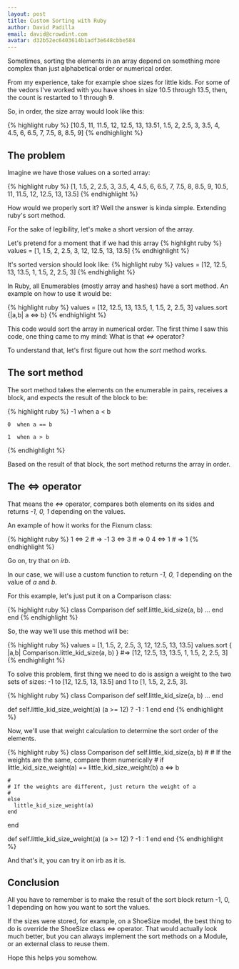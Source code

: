 ```yaml
---
layout: post
title: Custom Sorting with Ruby
author: David Padilla
email: david@crowdint.com
avatar: d32b52ec6403614b1adf3e648cbbe584
---
```


Sometimes, sorting the elements in an array depend on something more
complex than just alphabetical order or numerical order.

From my experience, take for example shoe sizes for little kids.
For some of the vedors I've worked with you have shoes in size 10.5
through 13.5, then, the count is restarted to 1 through 9.

So, in order, the size array would look like this:

{% highlight ruby %}
[10.5, 11, 11.5, 12, 12.5, 13, 13.51, 1.5, 2, 2.5, 3, 3.5, 4, 4.5, 6, 6.5, 7, 7.5, 8, 8.5, 9]
{% endhighlight %}

## The problem

Imagine we have those values on a sorted array:

{% highlight ruby %}
[1, 1.5, 2, 2.5, 3, 3.5, 4, 4.5, 6, 6.5, 7, 7.5, 8, 8.5, 9, 10.5, 11,
11.5, 12, 12.5, 13, 13.5]
{% endhighlight %}

How would we properly sort it? Well the answer is kinda simple. Extending ruby's sort
method.

For the sake of legibility, let's make a short version of the array.

Let's pretend for a moment that if we had this array
{% highlight ruby %}
  values = [1, 1.5, 2, 2.5, 3, 12, 12.5, 13, 13.5]
{% endhighlight %}

It's sorted version should look like:
{% highlight ruby %}
  values = [12, 12.5, 13, 13.5, 1, 1.5, 2, 2.5, 3]
{% endhighlight %}

In Ruby, all Enumerables (mostly array and hashes) have a sort method.
An example on how to use it would be:

{% highlight ruby %}
  values = [12, 12.5, 13, 13.5, 1, 1.5, 2, 2.5, 3]
  values.sort {|a,b| a <=> b}
{% endhighlight %}

This code would sort the array in numerical order. The first thime I saw
this code, one thing came to my mind: What is that *<=>* operator?

To understand that, let's first figure out how the *sort* method works.

## The sort method

The sort method takes the elements on the enumerable in pairs,
receives a block, and expects the result of the block to be:

{% highlight ruby %}
   -1  when a < b

    0  when a == b

    1  when a > b
{% endhighlight %}

Based on the result of that block, the sort method returns the
array in order.

## The <=> operator

That means the *<=>* operator, compares both elements on its sides
and returns *-1, 0, 1* depending on the values.

An example of how it works for the Fixnum class:

{% highlight ruby %}
1 <=> 2 # => -1
3 <=> 3 # => 0 
4 <=> 1 # => 1
{% endhighlight %}

Go on, try that on *irb*.

In our case, we will use a custom function to return *-1, 0, 1* depending
on the value of *a* and *b*.

For this example, let's just put it on a Comparison class:

{% highlight ruby %}
class Comparison
  def self.little_kid_size(a, b)
    ...
  end
end
{% endhighlight %}

So, the way we'll use this method will be:

{% highlight ruby %}
  values = [1, 1.5, 2, 2.5, 3, 12, 12.5, 13, 13.5]
  values.sort { |a,b| Comparison.little_kid_size(a, b) } #=> [12, 12.5, 13, 13.5, 1, 1.5, 2, 2.5, 3]
{% endhighlight %}

To solve this problem, first thing we need to do is assign a weight to
the two sets of sizes: -1 to [12, 12.5, 13, 13.5] and 1 to [1, 1.5, 2,
2.5, 3].

{% highlight ruby %}
class Comparison
  def self.little_kid_size(a, b)
    ...
  end

  def self.little_kid_size_weight(a)
    (a >= 12) ? -1 : 1
  end
end
{% endhighlight %}

Now, we'll use that weight calculation to determine the sort order of
the elements.

{% highlight ruby %}
class Comparison
  def self.little_kid_size(a, b)
    #
    # If the weights are the same, compare them numerically
    #
    if little_kid_size_weight(a) == little_kid_size_weight(b)
      a <=> b

    #
    # If the weights are different, just return the weight of a
    #
    else
      little_kid_size_weight(a)
    end
  end

  def self.little_kid_size_weight(a)
    (a >= 12) ? -1 : 1
  end
end
{% endhighlight %}

And that's it, you can try it on irb as it is.

## Conclusion

All you have to remember is to make the result of the sort block
return -1, 0, 1 depending on how you want to sort the values.

If the sizes were stored, for example, on a ShoeSize model, the best
thing to do is override the ShoeSize class *<=>* operator. That would
actually look much better, but you can always implement the sort methods on a
Module, or an external class to reuse them.

Hope this helps you somehow.
